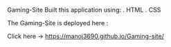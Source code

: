 Gaming-Site 
Built this application using:
. HTML 
. CSS 

The Gaming-Site is deployed here :

Click here -> https://manoj3690.github.io/Gaming-site/
